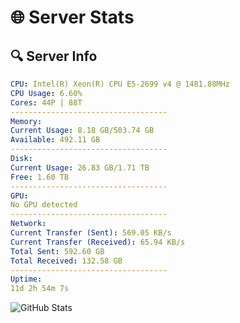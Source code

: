 # 🌐 Server Stats
## 🔍 Server Info
```yaml
CPU: Intel(R) Xeon(R) CPU E5-2699 v4 @ 1481.88MHz
CPU Usage: 6.60%
Cores: 44P | 88T
-----------------------------------
Memory:
Current Usage: 8.18 GB/503.74 GB
Available: 492.11 GB
-----------------------------------
Disk:
Current Usage: 26.83 GB/1.71 TB
Free: 1.60 TB
-----------------------------------
GPU:
No GPU detected
-----------------------------------
Network:
Current Transfer (Sent): 569.05 KB/s
Current Transfer (Received): 65.94 KB/s
Total Sent: 592.60 GB
Total Received: 132.58 GB
-----------------------------------
Uptime:
11d 2h 54m 7s
```
![GitHub Stats](https://img.shields.io/badge/Updated-2025-04-30_20:02:55-blue)